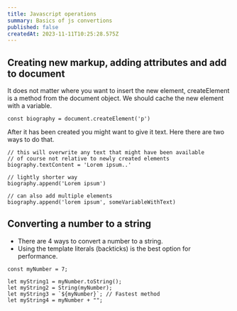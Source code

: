```yaml
---
title: Javascript operations
summary: Basics of js convertions
published: false
createdAt: 2023-11-11T10:25:28.575Z
---
```

## Creating new markup, adding attributes and add to document

It does not matter where you want to insert the new element, createElement is a method from the document object. We should cache the new element with a variable. 

```
const biography = document.createElement('p')
```

After it has been created you might want to give it text. Here there are two ways to do that.

```
// this will overwrite any text that might have been available
// of course not relative to newly created elements
biography.textContent = 'Lorem ipsum..'

// lightly shorter way
biography.append('Lorem ipsum')

// can also add multiple elements
biography.append('lorem ipsum', someVariableWithText)
```

## Converting a number to a string

* There are 4 ways to convert a number to a string. 
* Using the template literals (backticks) is the best option for performance.

```
const myNumber = 7;

let myString1 = myNumber.toString();
let myString2 = String(myNumber);
let myString3 = `${myNumber}`; // Fastest method
let myString4 = myNumber + "";
```